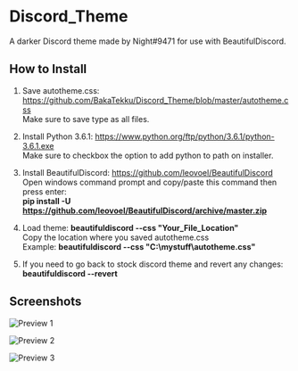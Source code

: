 # Discord_Theme
A darker Discord theme made by Night#9471 for use with BeautifulDiscord.

## How to Install
1. Save autotheme.css: https://github.com/BakaTekku/Discord_Theme/blob/master/autotheme.css
<br>Make sure to save type as all files.

2. Install Python 3.6.1: https://www.python.org/ftp/python/3.6.1/python-3.6.1.exe
<br>Make sure to checkbox the option to add python to path on installer.

3. Install BeautifulDiscord: https://github.com/leovoel/BeautifulDiscord
<br>Open windows command prompt and copy/paste this command then press enter:
<br>**pip install -U https://github.com/leovoel/BeautifulDiscord/archive/master.zip**

4. Load theme: **beautifuldiscord --css "Your_File_Location"**
<br>Copy the location where you saved autotheme.css
<br>Example: **beautifuldiscord --css "C:\mystuff\autotheme.css"**

5. If you need to go back to stock discord theme and revert any changes:
<br>**beautifuldiscord --revert**


## Screenshots
![Preview 1](https://i.imgur.com/Lqkxtg5.png)

![Preview 2](https://i.imgur.com/FfVCiEb.png)

![Preview 3](https://i.imgur.com/lL1gEYv.png)
